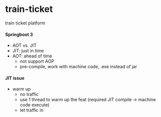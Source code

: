 # train-ticket

train ticket platform

#### Springboot 3

- AOT vs. JIT
- JIT: just in time
- AOT: ahead of time
  - not support AOP
  - pre-compile, work with machine code, .exe instead of jar

#### JIT issue

- warm up
  - no traffic
  - use 1 thread to warm up the feat (required JIT compile -> machine code execute)
  - let traffic in
